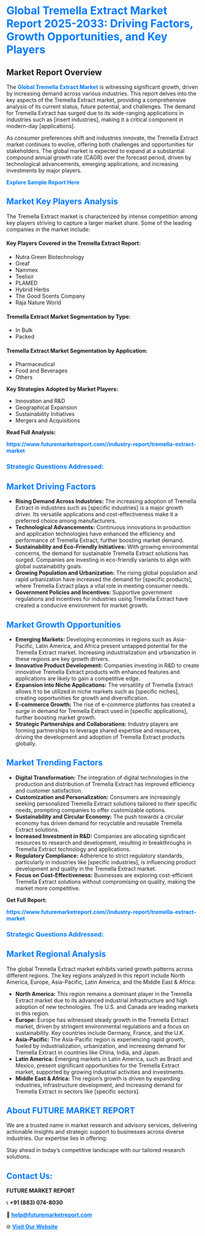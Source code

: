<h1 style="color: #007BFF;">Global Tremella Extract Market Report 2025-2033: Driving Factors, Growth Opportunities, and Key Players</h1>

<section id="overview">
<h2>Market Report Overview</h2>
<p>The <a href="https://www.futuremarketreport.com//industry-report/tremella-extract-market" style="color: #007BFF; text-decoration: none;"><strong>Global Tremella Extract Market</strong></a> is witnessing significant growth, driven by increasing demand across various industries. This report delves into the key aspects of the Tremella Extract market, providing a comprehensive analysis of its current status, future potential, and challenges. The demand for Tremella Extract has surged due to its wide-ranging applications in industries such as [insert industries], making it a critical component in modern-day [applications].</p>
<p>As consumer preferences shift and industries innovate, the Tremella Extract market continues to evolve, offering both challenges and opportunities for stakeholders. The global market is expected to expand at a substantial compound annual growth rate (CAGR) over the forecast period, driven by technological advancements, emerging applications, and increasing investments by major players.</p>
</section>

<section id="overview">
<p><a href="https://www.futuremarketreport.com//request-sample/reportId=79718" style="color: #007BFF; text-decoration: none;"><strong>Explore Sample Report Here</strong></a></p>
</section>

<section id="key-players">
<h2 style="color: #007BFF;">Market Key Players Analysis</h2>
<p>The Tremella Extract market is characterized by intense competition among key players striving to capture a larger market share. Some of the leading companies in the market include:</p>
<h4>Key Players Covered in the Tremella Extract Report:</h4>
<ul><li>Nutra Green Biotechnology</li><li>Greaf</li><li>Nammex</li><li>Teelixir</li><li>PLAMED</li><li>Hybrid Herbs</li><li>The Good Scents Company</li><li>Raja Nature World</li></ul>
<h4>Tremella Extract Market Segmentation by Type:</h4>
<ul><li>In Bulk</li><li>Packed</li></ul>

<h4>Tremella Extract Market Segmentation by Application:</h4>
<ul><li>Pharmaceutical</li><li>Food and Beverages</li><li>Others</li></ul>
<p><strong>Key Strategies Adopted by Market Players:</strong></p>
<ul>
<li>Innovation and R&D</li>
<li>Geographical Expansion</li>
<li>Sustainability Initiatives</li>
<li>Mergers and Acquisitions</li>
</ul>
</section>

<section>
<p><strong>Read Full Analysis: </strong></p><a href="https://www.futuremarketreport.com//industry-report/tremella-extract-market" style="color: #007BFF; text-decoration: none;"><strong>https://www.futuremarketreport.com//industry-report/tremella-extract-market</strong></a>
<h3 style="color: #007BFF;">Strategic Questions Addressed:</h3>
</section>

<section id="driving-factors">
<h2 style="color: #007BFF;">Market Driving Factors</h2>
<ul>
<li><strong>Rising Demand Across Industries:</strong> The increasing adoption of Tremella Extract in industries such as [specific industries] is a major growth driver. Its versatile applications and cost-effectiveness make it a preferred choice among manufacturers.</li>
<li><strong>Technological Advancements:</strong> Continuous innovations in production and application technologies have enhanced the efficiency and performance of Tremella Extract, further boosting market demand.</li>
<li><strong>Sustainability and Eco-Friendly Initiatives:</strong> With growing environmental concerns, the demand for sustainable Tremella Extract solutions has surged. Companies are investing in eco-friendly variants to align with global sustainability goals.</li>
<li><strong>Growing Population and Urbanization:</strong> The rising global population and rapid urbanization have increased the demand for [specific products], where Tremella Extract plays a vital role in meeting consumer needs.</li>
<li><strong>Government Policies and Incentives:</strong> Supportive government regulations and incentives for industries using Tremella Extract have created a conducive environment for market growth.</li>
</ul>
</section>

<section id="growth-opportunities">
<h2 style="color: #007BFF;">Market Growth Opportunities</h2>
<ul>
<li><strong>Emerging Markets:</strong> Developing economies in regions such as Asia-Pacific, Latin America, and Africa present untapped potential for the Tremella Extract market. Increasing industrialization and urbanization in these regions are key growth drivers.</li>
<li><strong>Innovative Product Development:</strong> Companies investing in R&D to create innovative Tremella Extract products with enhanced features and applications are likely to gain a competitive edge.</li>
<li><strong>Expansion into Niche Applications:</strong> The versatility of Tremella Extract allows it to be utilized in niche markets such as [specific niches], creating opportunities for growth and diversification.</li>
<li><strong>E-commerce Growth:</strong> The rise of e-commerce platforms has created a surge in demand for Tremella Extract used in [specific applications], further boosting market growth.</li>
<li><strong>Strategic Partnerships and Collaborations:</strong> Industry players are forming partnerships to leverage shared expertise and resources, driving the development and adoption of Tremella Extract products globally.</li>
</ul>
</section>

<section id="trending-factors">
<h2 style="color: #007BFF;">Market Trending Factors</h2>
<ul>
<li><strong>Digital Transformation:</strong> The integration of digital technologies in the production and distribution of Tremella Extract has improved efficiency and customer satisfaction.</li>
<li><strong>Customization and Personalization:</strong> Consumers are increasingly seeking personalized Tremella Extract solutions tailored to their specific needs, prompting companies to offer customizable options.</li>
<li><strong>Sustainability and Circular Economy:</strong> The push towards a circular economy has driven demand for recyclable and reusable Tremella Extract solutions.</li>
<li><strong>Increased Investment in R&D:</strong> Companies are allocating significant resources to research and development, resulting in breakthroughs in Tremella Extract technology and applications.</li>
<li><strong>Regulatory Compliance:</strong> Adherence to strict regulatory standards, particularly in industries like [specific industries], is influencing product development and quality in the Tremella Extract market.</li>
<li><strong>Focus on Cost-Effectiveness:</strong> Businesses are exploring cost-efficient Tremella Extract solutions without compromising on quality, making the market more competitive.</li>
</ul>
</section>

<section>
<p><strong>Get Full Report: </strong></p><a href="https://www.futuremarketreport.com//industry-report/tremella-extract-market" style="color: #007BFF; text-decoration: none;"><strong>https://www.futuremarketreport.com//industry-report/tremella-extract-market</strong></a>
<h3 style="color: #007BFF;">Strategic Questions Addressed:</h3>
</section>


<section id="regional-analysis">
<h2 style="color: #007BFF;">Market Regional Analysis</h2>
<p>The global Tremella Extract market exhibits varied growth patterns across different regions. The key regions analyzed in this report include North America, Europe, Asia-Pacific, Latin America, and the Middle East & Africa:</p>
<ul>
<li><strong>North America:</strong> This region remains a dominant player in the Tremella Extract market due to its advanced industrial infrastructure and high adoption of new technologies. The U.S. and Canada are leading markets in this region.</li>
<li><strong>Europe:</strong> Europe has witnessed steady growth in the Tremella Extract market, driven by stringent environmental regulations and a focus on sustainability. Key countries include Germany, France, and the U.K.</li>
<li><strong>Asia-Pacific:</strong> The Asia-Pacific region is experiencing rapid growth, fueled by industrialization, urbanization, and increasing demand for Tremella Extract in countries like China, India, and Japan.</li>
<li><strong>Latin America:</strong> Emerging markets in Latin America, such as Brazil and Mexico, present significant opportunities for the Tremella Extract market, supported by growing industrial activities and investments.</li>
<li><strong>Middle East & Africa:</strong> The region’s growth is driven by expanding industries, infrastructure development, and increasing demand for Tremella Extract in sectors like [specific sectors].</li>
</ul>
</section>

<footer>
<h2 style="color: #007BFF;">About FUTURE MARKET REPORT</h2>
<p>We are a trusted name in market research and advisory services, delivering actionable insights and strategic support to businesses across diverse industries. Our expertise lies in offering:</p>

<p>Stay ahead in today’s competitive landscape with our tailored research solutions.</p>

<h2 style="color: #007BFF;">Contact Us:</h2>
<p><strong>FUTURE MARKET REPORT</strong></p>
<p>📞 <strong>+91 (883) 074-8030</strong></p>
<p>📧 <strong><a href="mailto:help@futuremarketreport.com" style="color: #007BFF;">help@futuremarketreport.com</a></strong></p>
<p>🌐 <strong><a href="https://www.futuremarketreport.com/" style="color: #007BFF;">Visit Our Website</a></strong></p>
</footer>